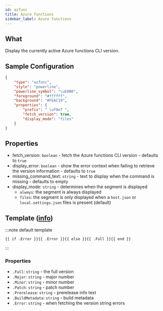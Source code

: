 ```yaml
---
id: azfunc
title: Azure functions
sidebar_label: Azure functions
---
```


## What

Display the currently active Azure functions CLI version.

## Sample Configuration

```json
{
    "type": "azfunc",
    "style": "powerline",
    "powerline_symbol": "\uE0B0",
    "foreground": "#ffffff",
    "background": "#FEAC19",
    "properties": {
        "prefix": " \uf0e7 ",
        "fetch_version": true,
        "display_mode": "files"
    }
}
```

## Properties

- fetch_version: `boolean` - fetch the Azure functions CLI version - defaults to `true`
- display_error: `boolean` - show the error context when failing to retrieve the version information - defaults to `true`
- missing_command_text: `string` - text to display when the command is missing - defaults to empty
- display_mode: `string` - determines when the segment is displayed
  - `always`: the segment is always displayed
  - `files`: the segment is only displayed when a `host.json` or `local.settings.json` files is present (default)

## Template ([info][templates])

:::note default template

``` template
{{ if .Error }}{{ .Error }}{{ else }}{{ .Full }}{{ end }}
```

:::

### Properties

- `.Full`: `string` - the full version
- `.Major`: `string` - major number
- `.Minor`: `string` - minor number
- `.Patch`: `string` - patch number
- `.Prerelease`: `string` - prerelease info text
- `.BuildMetadata`: `string` - build metadata
- `.Error`: `string` - when fetching the version string errors

[templates]: /docs/config-templates
